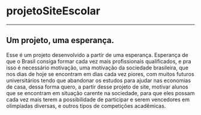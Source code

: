 # projetoSiteEscolar
---
## Um projeto, uma esperança.
Esse é um projeto desenvolvido a partir de uma esperança.
Esperança de que o Brasil consiga formar cada vez mais profissionais qualificados, e pra isso é necessário motivação, uma motivação da  sociedade brasileira, que nos dias de hoje se encontram em dias cada vez piores, com muitos futuros universitários
tendo que abandonar os estudos para ajudar nas economias de casa, dessa forma quero, a partir desse projeto de site, motivar alunos que se encontram em situação carente na sociedade, para que eles possam cada vez mais terem a possibilidade de participar e serem vencedores 
em olimpíadas diversas, e outros tipos de competições acadêmicas. 